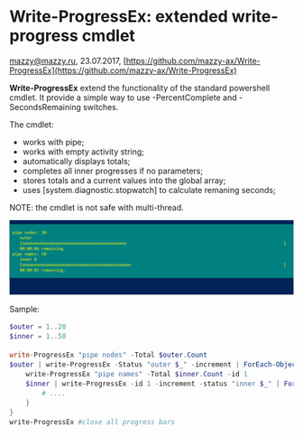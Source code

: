 # Write-ProgressEx: extended write-progress cmdlet
mazzy@mazzy.ru, 23.07.2017, [https://github.com/mazzy-ax/Write-ProgressEx](https://github.com/mazzy-ax/Write-ProgressEx)



**Write-ProgressEx** extend the functionality of the standard powershell cmdlet. It provide a simple way to use -PercentComplete and -SecondsRemaining switches.

The cmdlet:
* works with pipe;
* works with empty activity string;
* automatically displays totals;
* completes all inner progresses if no parameters;
* stores totals and a current values into the global array;
* uses [system.diagnostic.stopwatch] to calculate remaning seconds;

NOTE: the cmdlet is not safe with multi-thread.

![screenshot: Write-ProgressEx](./media/sample.pipe.png)

Sample:
```powershell
$outer = 1..20
$inner = 1..50

write-ProgressEx "pipe nodes" -Total $outer.Count
$outer | write-ProgressEx -Status "outer $_" -increment | ForEach-Object {
    write-ProgressEx "pipe names" -Total $inner.Count -id 1
    $inner | write-ProgressEx -id 1 -increment -status "inner $_" | ForEach-Object {
        # ....
    }
}
write-ProgressEx #close all progress bars

